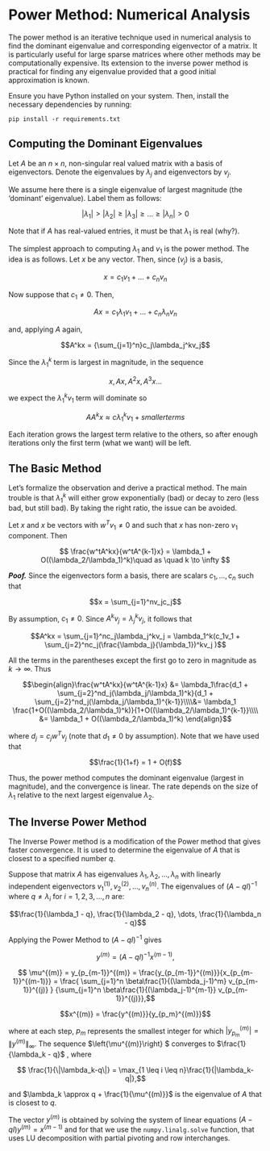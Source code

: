 # Power Method: Numerical Analysis

The power method is an iterative technique used in numerical analysis to find the dominant eigenvalue and corresponding eigenvector of a matrix. It is particularly useful for large sparse matrices where other methods may be computationally expensive.  Its extension to the inverse power method is practical for finding any eigenvalue provided that a
good initial approximation is known.

Ensure you have Python installed on your system. Then, install the necessary dependencies by running:

```shell
pip install -r requirements.txt
```

## Computing the Dominant Eigenvalues

Let $A$ be an $n \times n$, non-singular real valued matrix with a basis of eigenvectors. Denote the eigenvalues by $\lambda_j$ and eigenvectors by $v_j$. 

We assume here there is a single eigenvalue of largest magnitude (the ‘dominant’ eigenvalue). Label them as follows:


$$ |\lambda_1| > |\lambda_2| \geq |\lambda_3| \geq \dots \geq |\lambda_n| > 0$$

Note that if $A$ has real-valued entries, it must be that $\lambda_1$ is real (why?).

The simplest approach to computing $\lambda_1$ and $v_1$ is the power method. The idea is as follows. Let $x$ be any vector. Then, since $\left(v_j\right)$ is a basis,

$$x = c_1v_1+\dots+c_nv_n$$

Now suppose that $c_1 \neq 0$. Then,

$$Ax = c_1\lambda_1v_1 + \dots + c_n\lambda_nv_n$$

and, applying $A$ again,

$$A^kx = {\sum_{j=1}^n}c_j\lambda_j^kv_j$$

Since the $\lambda_1^k$ term is largest in magnitude, in the sequence

$$x, Ax, A^2x, A^3x\dots$$

we expect the $\lambda_1^kv_1$  term will dominate so

$${A} A^kx \approx c\lambda_1^kv_1 + smaller terms$$ 


Each iteration grows the largest term relative to the others, so after enough iterations only the first term (what we want) will be left.

## The Basic Method

Let’s formalize the observation and derive a practical method. The main trouble is that $\lambda_1^k$
will either grow exponentially (bad) or decay to zero (less bad, but still bad). By taking the
right ratio, the issue can be avoided.

Let $x$ and $x$ be vectors with $w^Tv_1 \neq 0$ and such that $x$ has non-zero $v_1$ component. Then

$$ \frac{w^tA^kx}{w^tA^{k-1}x} = \lambda_1 + O((\lambda_2/\lambda_1)^k)\quad as \quad k \to \infty  $$

***Poof.*** Since the eigenvectors form a basis, there are scalars $c_1,\dots,c_n$ such that

$$x = \sum_{j=1}^nv_jc_j$$

By assumption, $c_1 \neq 0$. Since $A^kv_j = \lambda_j^kv_j$, it follows that

$$A^kx = \sum_{j=1}^nc_j\lambda_j^kv_j = \lambda_1^k(c_1v_1 + \sum_{j=2}^nc_j(\frac{\lambda_j}{\lambda_1})^kv_j )$$

All the terms in the parentheses except the first go to zero in magnitude as $k \to \infty$. Thus

$$\begin{align}\frac{w^tA^kx}{w^tA^{k-1}x} &= \lambda_1\frac{d_1 + \sum_{j=2}^nd_j(\lambda_j/\lambda_1)^k}{d_1 + \sum_{j=2}^nd_j(\lambda_j/\lambda_1)^{k-1}}\\\\&= \lambda_1 \frac{1+O((\lambda_2/\lambda_1)^k)}{1+O((\lambda_2/\lambda_1)^{k-1}}\\\\ &= \lambda_1 + O((\lambda_2/\lambda_1)^k) \end{align}$$

where $d_j = c_jw^Tv_j$ (note that $d_1 \neq 0$ by assumption). Note that we have used that

$$\frac{1}{1+f} = 1 + O(f)$$

Thus, the power method computes the dominant eigenvalue (largest in magnitude), and the convergence is linear. The rate depends on the size of $\lambda_1$ relative to the next largest eigenvalue $\lambda_2$.

## The Inverse Power Method

The Inverse Power method is a modification of the Power method that gives faster convergence. It is used to determine the eigenvalue of $A$ that is closest to a specified number $q$.

Suppose that matrix $A$ has eigenvalues $\lambda_1, \lambda_2, \dots, \lambda_n$ with linearly independent eigenvectors $v_1^{(1)}, v_2^{(2)}, \dots, v_n^{(n)}$. The eigenvalues of $(A-qI)^{-1}$ where $q \neq \lambda_i$ for $i = 1,2,3, \dots, n$ are:

$$\frac{1}{\lambda_1 - q}, \frac{1}{\lambda_2 - q}, \dots, \frac{1}{\lambda_n - q}$$

Applying the Power Method to $(A-qI)^{-1}$ gives

$$ y^{(m)} = (A-qI)^{-1}x^{(m-1)} ,$$

$$ \mu^{(m)} = y_{p_{m-1}}^{(m)} = \frac{y_{p_{m-1}}^{(m)}}{x_{p_{m-1}}^{(m-1)}} = \frac{ \sum_{j=1}^n \beta\frac{1}{(\lambda_j-1)^m} v_{p_{m-1}}^{(j)} } {\sum_{j=1}^n \beta\frac{1}{(\lambda_j-1)^{m-1}} v_{p_{m-1}}^{(j)}},$$

$$x^{(m)} = \frac{y^{(m)}}{y_{p_m}^{(m)}}$$

where at each step, $p_m$ represents the smallest integer for which $\left| y_{p_m}^{(m)} \right| = \| y^{(m)} \|_\infty$. The sequence $\left\{\mu^{(m)}\right\} $ converges to $\frac{1}{\lambda_k - q}$ , where

$$ \frac{1}{\|\lambda_k-q\|} = \max_{1 \leq i \leq n}\frac{1}{|\lambda_k-q|},$$

and $\lambda_k \approx q + \frac{1}{\mu^{(m)}}$ is the eigenvalue of $A$ that is closest to $q$.

The vector $y^{(m)}$ is obtained by solving the system of linear equations $(A-qI)y^{(m)} = x^{(m-1)}$ and for that we use the `numpy.linalg.solve` function, that uses LU decomposition with partial pivoting and row interchanges.




